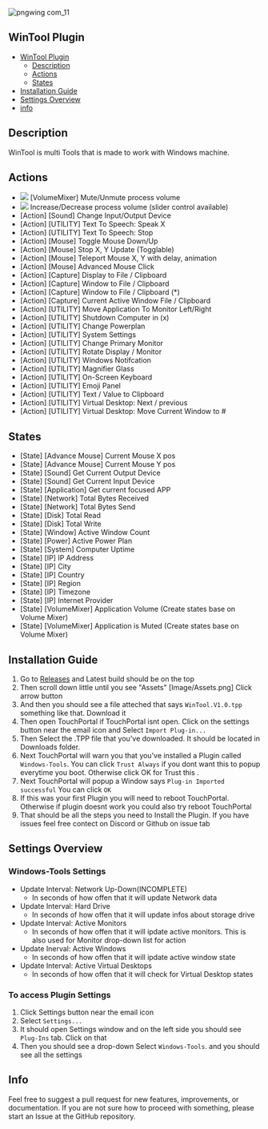 ![pngwing com_11](https://user-images.githubusercontent.com/55416314/153131886-42c0448d-81f8-49f3-bc38-693ae2341aaf.png)
## WinTool Plugin



- [WinTool Plugin](#wintool-plugin)
    - [Description](#description)
    - [Actions](#actions)
    - [States](#states)
- [Installation Guide](#installation-guide)
- [Settings Overview](#settings-Overview)
- [info](#info)


## Description
WinTool is multi Tools that is made to work with Windows machine.

## Actions
- ![](https://img.shields.io/static/v1?style=for-the-badge&message=VolumeMixer&color=darkgreen&label=Action) [VolumeMixer] Mute/Unmute process volume <br>
- ![](https://img.shields.io/badge/ACTIONS-Volume%20Mixer-brightgreens) Increase/Decrease process volume (slider control available)
- [Action] [Sound] Change Input/Output Device
- [Action] [UTILITY] Text To Speech: Speak X
- [Action] [UTILITY] Text To Speech: Stop
- [Action] [Mouse] Toggle Mouse Down/Up
- [Action] [Mouse] Stop X, Y Update (Togglable)
- [Action] [Mouse] Teleport Mouse X, Y with delay, animation
- [Action] [Mouse] Advanced Mouse Click
- [Action] [Capture] Display to File / Clipboard 
- [Action] [Capture] Window to File / Clipboard 
- [Action] [Capture] Window to File / Clipboard (*)
- [Action] [Capture] Current Active Window File / Clipboard
- [Action] [UTILITY] Move Application To Monitor Left/Right
- [Action] [UTILITY] Shutdown Computer in (x)
- [Action] [UTILITY] Change Powerplan
- [Action] [UTILITY] System Settings
- [Action] [UTILITY] Change Primary Monitor
- [Action] [UTILITY] Rotate Display / Monitor
- [Action] [UTILITY] Windows Notifcation
- [Action] [UTILITY] Magnifier Glass
- [Action] [UTILITY] On-Screen Keyboard
- [Action] [UTILITY] Emoji Panel
- [Action] [UTILITY] Text / Value to Clipboard
- [Action] [UTILITY] Virtual Desktop: Next / previous
- [Action] [UTILITY] Virtual Desktop: Move Current Window to #

## States
- [State] [Advance Mouse] Current Mouse X pos
- [State] [Advance Mouse] Current Mouse Y pos
- [State] [Sound] Get Current Output Device
- [State] [Sound] Get Current Input Device
- [State] [Application] Get current focused APP
- [State] [Network] Total Bytes Received
- [State] [Network] Total Bytes Send
- [State] [Disk] Total Read
- [State] [Disk] Total Write
- [State] [Window] Active Window Count
- [State] [Power] Active Power Plan
- [State] [System] Computer Uptime 
- [State] [IP] IP Address
- [State] [IP] City
- [State] [IP] Country
- [State] [IP] Region
- [State] [IP] Timezone
- [State] [IP] Internet Provider
- [State] [VolumeMixer] Application Volume (Create states base on Volume Mixer)
- [State] [VolumeMixer] Application is Muted (Create states base on Volume Mixer)

## Installation Guide
1. Go to [Releases](https://github.com/KillerBOSS2019/WinTools/releases) and Latest build should be on the top
2. Then scroll down little until you see "Assets" [Image/Assets.png] Click arrow button
3. And then you should see a file atteched that says `WinTool.V1.0.tpp` something like that. Download it
4. Then open TouchPortal if TouchPortal isnt open. Click on the settings button near the email icon and Select `Import Plug-in...`
5. Then Select the .TPP file that you've downloaded. It should be located in Downloads folder.
6. Next TouchPortal will warn you that you've installed a Plugin called `Windows-Tools`. You can click `Trust Always` if you dont want this to popup everytime you boot. Otherwise click OK for Trust this .
7. Next TouchPortal will popup a Window says `Plug-in Imported successful` You can click `OK`
8. If this was your first Plugin you will need to reboot TouchPortal. Otherwise if plugin doesnt work you could also try reboot TouchPortal
9. That should be all the steps you need to Install the Plugin. If you have issues feel free contect on Discord or Github on issue tab

## Settings Overview

### Windows-Tools Settings
- Update Interval: Network Up-Down(INCOMPLETE)
    - In seconds of how offen that it will update Network data
- Update Interval: Hard Drive
    - In seconds of how offen that it will update infos about storage drive
- Update Interval: Active Monitors
    - In seconds of how offen that it will ipdate active monitors. This is also used for Monitor drop-down list for action
- Update Inerval: Active Windows
    - In seconds of how offen that it will ipdate active window state
- Update Interval: Active Virtual Desktops
    - In seconds of how offen that it will check for Virtual Desktop states

### To access Plugin Settings
1. Click Settings button near the email icon
2. Select `Settings...`
3. It should open Settings window and on the left side you should see `Plug-Ins` tab. Click on that
4. Then you should see a drop-down Select `Windows-Tools`. and you should see all the settings

## Info
Feel free to suggest a pull request for new features, improvements, or documentation. If you are not sure how to proceed with something, please start an Issue at the GitHub repository.
